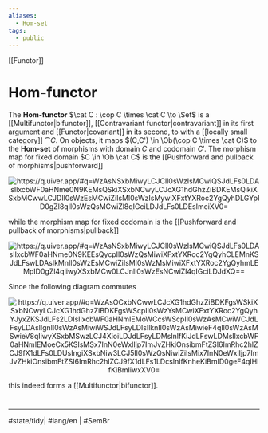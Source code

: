 ```yaml
---
aliases:
  - Hom-set
tags:
  - public
---
```

[[Functor]]
# Hom-functor

The **Hom-functor** $\cat C : \cop C \times \cat C \to \Set$ is a [[Multifunctor|bifunctor]], [[Contravariant functor|contravariant]] in its first argument and [[Functor|covariant]] in its second, to with a [[locally small category]] $\cat C$.
On objects, it maps $(C,C') \in \Ob(\cop C \times \cat C)$ to the **Hom-set** of morphisms with domain $C$ and codomain $C'$.
The morphism map for fixed domain $C \in \Ob \cat C$ is the [[Pushforward and pullback of morphisms|pushforward]]

<p align="center"><img align="center" src="https://i.upmath.me/svg/%0A%5Cusetikzlibrary%7Bcalc%7D%0A%5Cusetikzlibrary%7Bdecorations.pathmorphing%7D%0A%5Ctikzset%7Bcurve%2F.style%3D%7Bsettings%3D%7B%231%7D%2Cto%20path%3D%7B(%5Ctikztostart)%0A%20%20%20%20..%20controls%20(%24(%5Ctikztostart)!%5Cpv%7Bpos%7D!(%5Ctikztotarget)!%5Cpv%7Bheight%7D!270%3A(%5Ctikztotarget)%24)%0A%20%20%20%20and%20(%24(%5Ctikztostart)!1-%5Cpv%7Bpos%7D!(%5Ctikztotarget)!%5Cpv%7Bheight%7D!270%3A(%5Ctikztotarget)%24)%0A%20%20%20%20..%20(%5Ctikztotarget)%5Ctikztonodes%7D%7D%2C%0A%20%20%20%20settings%2F.code%3D%7B%5Ctikzset%7Bquiver%2F.cd%2C%231%7D%0A%20%20%20%20%20%20%20%20%5Cdef%5Cpv%23%231%7B%5Cpgfkeysvalueof%7B%2Ftikz%2Fquiver%2F%23%231%7D%7D%7D%2C%0A%20%20%20%20quiver%2F.cd%2Cpos%2F.initial%3D0.35%2Cheight%2F.initial%3D0%7D%0A%25%20TikZ%20arrowhead%2Ftail%20styles.%0A%5Ctikzset%7Btail%20reversed%2F.code%3D%7B%5Cpgfsetarrowsstart%7Btikzcd%20to%7D%7D%7D%0A%5Ctikzset%7B2tail%2F.code%3D%7B%5Cpgfsetarrowsstart%7BImplies%5Breversed%5D%7D%7D%7D%0A%5Ctikzset%7B2tail%20reversed%2F.code%3D%7B%5Cpgfsetarrowsstart%7BImplies%7D%7D%7D%0A%25%20TikZ%20arrow%20styles.%0A%5Ctikzset%7Bno%20body%2F.style%3D%7B%2Ftikz%2Fdash%20pattern%3Don%200%20off%201mm%7D%7D%0A%25%20https%3A%2F%2Fq.uiver.app%2F%23q%3DWzAsNSxbMiwyLCJCIl0sWzIsMCwiQSJdLFs0LDAsIlxcbWF0aHNme0N9KEMsQSkiXSxbNCwyLCJcXG1hdGhzZiBDKEMsQikiXSxbMCwwLCJDIl0sWzEsMCwiZiIsMl0sWzIsMywiXFxtYXRoc2YgQyhDLGYpID0gZl8qIl0sWzQsMCwiZl8qIGciLDJdLFs0LDEsImciXV0%3D%0A%5C%5B%5Cbegin%7Btikzcd%7D%0A%09C%20%26%26%20A%20%26%26%20%7B%5Cmathsf%7BC%7D(C%2CA)%7D%20%5C%5C%0A%09%5C%5C%0A%09%26%26%20B%20%26%26%20%7B%5Cmathsf%20C(C%2CB)%7D%0A%09%5Carrow%5B%22g%22%2C%20from%3D1-1%2C%20to%3D1-3%5D%0A%09%5Carrow%5B%22%7Bf_*%20g%7D%22'%2C%20from%3D1-1%2C%20to%3D3-3%5D%0A%09%5Carrow%5B%22f%22'%2C%20from%3D1-3%2C%20to%3D3-3%5D%0A%09%5Carrow%5B%22%7B%5Cmathsf%20C(C%2Cf)%20%3D%20f_*%7D%22%2C%20from%3D1-5%2C%20to%3D3-5%5D%0A%5Cend%7Btikzcd%7D%5C%5D%0A#invert" alt="https://q.uiver.app/#q=WzAsNSxbMiwyLCJCIl0sWzIsMCwiQSJdLFs0LDAsIlxcbWF0aHNme0N9KEMsQSkiXSxbNCwyLCJcXG1hdGhzZiBDKEMsQikiXSxbMCwwLCJDIl0sWzEsMCwiZiIsMl0sWzIsMywiXFxtYXRoc2YgQyhDLGYpID0gZl8qIl0sWzQsMCwiZl8qIGciLDJdLFs0LDEsImciXV0=" /></p>

while the morphism map for fixed codomain is the [[Pushforward and pullback of morphisms|pullback]]

<p align="center"><img align="center" src="https://i.upmath.me/svg/%0A%5Cusetikzlibrary%7Bcalc%7D%0A%5Cusetikzlibrary%7Bdecorations.pathmorphing%7D%0A%5Ctikzset%7Bcurve%2F.style%3D%7Bsettings%3D%7B%231%7D%2Cto%20path%3D%7B(%5Ctikztostart)%0A%20%20%20%20..%20controls%20(%24(%5Ctikztostart)!%5Cpv%7Bpos%7D!(%5Ctikztotarget)!%5Cpv%7Bheight%7D!270%3A(%5Ctikztotarget)%24)%0A%20%20%20%20and%20(%24(%5Ctikztostart)!1-%5Cpv%7Bpos%7D!(%5Ctikztotarget)!%5Cpv%7Bheight%7D!270%3A(%5Ctikztotarget)%24)%0A%20%20%20%20..%20(%5Ctikztotarget)%5Ctikztonodes%7D%7D%2C%0A%20%20%20%20settings%2F.code%3D%7B%5Ctikzset%7Bquiver%2F.cd%2C%231%7D%0A%20%20%20%20%20%20%20%20%5Cdef%5Cpv%23%231%7B%5Cpgfkeysvalueof%7B%2Ftikz%2Fquiver%2F%23%231%7D%7D%7D%2C%0A%20%20%20%20quiver%2F.cd%2Cpos%2F.initial%3D0.35%2Cheight%2F.initial%3D0%7D%0A%25%20TikZ%20arrowhead%2Ftail%20styles.%0A%5Ctikzset%7Btail%20reversed%2F.code%3D%7B%5Cpgfsetarrowsstart%7Btikzcd%20to%7D%7D%7D%0A%5Ctikzset%7B2tail%2F.code%3D%7B%5Cpgfsetarrowsstart%7BImplies%5Breversed%5D%7D%7D%7D%0A%5Ctikzset%7B2tail%20reversed%2F.code%3D%7B%5Cpgfsetarrowsstart%7BImplies%7D%7D%7D%0A%25%20TikZ%20arrow%20styles.%0A%5Ctikzset%7Bno%20body%2F.style%3D%7B%2Ftikz%2Fdash%20pattern%3Don%200%20off%201mm%7D%7D%0A%25%20https%3A%2F%2Fq.uiver.app%2F%23q%3DWzAsNSxbMiwyLCJCIl0sWzIsMCwiQSJdLFs0LDAsIlxcbWF0aHNme0N9KEEsQycpIl0sWzQsMiwiXFxtYXRoc2YgQyhCLEMnKSJdLFswLDAsIkMnIl0sWzEsMCwiZiIsMl0sWzMsMiwiXFxtYXRoc2YgQyhmLEMpID0gZl4qIiwyXSxbMCw0LCJnIl0sWzEsNCwiZl4qIGciLDJdXQ%3D%3D%0A%5C%5B%5Cbegin%7Btikzcd%7D%0A%09%7BC'%7D%20%26%26%20A%20%26%26%20%7B%5Cmathsf%7BC%7D(A%2CC')%7D%20%5C%5C%0A%09%5C%5C%0A%09%26%26%20B%20%26%26%20%7B%5Cmathsf%20C(B%2CC')%7D%0A%09%5Carrow%5B%22%7Bf%5E*%20g%7D%22'%2C%20from%3D1-3%2C%20to%3D1-1%5D%0A%09%5Carrow%5B%22f%22'%2C%20from%3D1-3%2C%20to%3D3-3%5D%0A%09%5Carrow%5B%22g%22%2C%20from%3D3-3%2C%20to%3D1-1%5D%0A%09%5Carrow%5B%22%7B%5Cmathsf%20C(f%2CC)%20%3D%20f%5E*%7D%22'%2C%20from%3D3-5%2C%20to%3D1-5%5D%0A%5Cend%7Btikzcd%7D%5C%5D%0A#invert" alt="https://q.uiver.app/#q=WzAsNSxbMiwyLCJCIl0sWzIsMCwiQSJdLFs0LDAsIlxcbWF0aHNme0N9KEEsQycpIl0sWzQsMiwiXFxtYXRoc2YgQyhCLEMnKSJdLFswLDAsIkMnIl0sWzEsMCwiZiIsMl0sWzMsMiwiXFxtYXRoc2YgQyhmLEMpID0gZl4qIiwyXSxbMCw0LCJnIl0sWzEsNCwiZl4qIGciLDJdXQ==" /></p>

Since the following diagram commutes

<p align="center"><img align="center" src="https://i.upmath.me/svg/%0A%5Cusetikzlibrary%7Bcalc%7D%0A%5Cusetikzlibrary%7Bdecorations.pathmorphing%7D%0A%5Ctikzset%7Bcurve%2F.style%3D%7Bsettings%3D%7B%231%7D%2Cto%20path%3D%7B(%5Ctikztostart)%0A%20%20%20%20..%20controls%20(%24(%5Ctikztostart)!%5Cpv%7Bpos%7D!(%5Ctikztotarget)!%5Cpv%7Bheight%7D!270%3A(%5Ctikztotarget)%24)%0A%20%20%20%20and%20(%24(%5Ctikztostart)!1-%5Cpv%7Bpos%7D!(%5Ctikztotarget)!%5Cpv%7Bheight%7D!270%3A(%5Ctikztotarget)%24)%0A%20%20%20%20..%20(%5Ctikztotarget)%5Ctikztonodes%7D%7D%2C%0A%20%20%20%20settings%2F.code%3D%7B%5Ctikzset%7Bquiver%2F.cd%2C%231%7D%0A%20%20%20%20%20%20%20%20%5Cdef%5Cpv%23%231%7B%5Cpgfkeysvalueof%7B%2Ftikz%2Fquiver%2F%23%231%7D%7D%7D%2C%0A%20%20%20%20quiver%2F.cd%2Cpos%2F.initial%3D0.35%2Cheight%2F.initial%3D0%7D%0A%25%20TikZ%20arrowhead%2Ftail%20styles.%0A%5Ctikzset%7Btail%20reversed%2F.code%3D%7B%5Cpgfsetarrowsstart%7Btikzcd%20to%7D%7D%7D%0A%5Ctikzset%7B2tail%2F.code%3D%7B%5Cpgfsetarrowsstart%7BImplies%5Breversed%5D%7D%7D%7D%0A%5Ctikzset%7B2tail%20reversed%2F.code%3D%7B%5Cpgfsetarrowsstart%7BImplies%7D%7D%7D%0A%25%20TikZ%20arrow%20styles.%0A%5Ctikzset%7Bno%20body%2F.style%3D%7B%2Ftikz%2Fdash%20pattern%3Don%200%20off%201mm%7D%7D%0A%25%20https%3A%2F%2Fq.uiver.app%2F%23q%3DWzAsOCxbNCwwLCJcXG1hdGhzZiBDKFgsWSkiXSxbNCwyLCJcXG1hdGhzZiBDKFgsWScpIl0sWzYsMCwiXFxtYXRoc2YgQyhYJyxZKSJdLFs2LDIsIlxcbWF0aHNmIEMoWCcsWScpIl0sWzAsMCwiWCJdLFsyLDAsIlgnIl0sWzAsMiwiWSJdLFsyLDIsIlknIl0sWzAsMiwieF4qIl0sWzAsMSwieV8qIiwyXSxbMSwzLCJ4XioiLDJdLFsyLDMsInlfKiJdLFswLDMsIlxcbWF0aHNmIEMoeCx5KSIsMSx7InN0eWxlIjp7ImJvZHkiOnsibmFtZSI6ImRhc2hlZCJ9fX1dLFs0LDUsIngiXSxbNiw3LCJ5Il0sWzQsNiwiZiIsMix7InN0eWxlIjp7ImJvZHkiOnsibmFtZSI6ImRhc2hlZCJ9fX1dLFs1LDcsInlfKnheKiBmID0geF4qIHlfKiBmIiwxXV0%3D%0A%5C%5B%5Cbegin%7Btikzcd%7D%0A%09X%20%26%26%20%7BX'%7D%20%26%26%20%7B%5Cmathsf%20C(X%2CY)%7D%20%26%26%20%7B%5Cmathsf%20C(X'%2CY)%7D%20%5C%5C%0A%09%5C%5C%0A%09Y%20%26%26%20%7BY'%7D%20%26%26%20%7B%5Cmathsf%20C(X%2CY')%7D%20%26%26%20%7B%5Cmathsf%20C(X'%2CY')%7D%0A%09%5Carrow%5B%22x%22%2C%20from%3D1-1%2C%20to%3D1-3%5D%0A%09%5Carrow%5B%22f%22'%2C%20dashed%2C%20from%3D1-1%2C%20to%3D3-1%5D%0A%09%5Carrow%5B%22%7By_*x%5E*%20f%20%3D%20x%5E*%20y_*%20f%7D%22%7Bdescription%7D%2C%20from%3D1-3%2C%20to%3D3-3%5D%0A%09%5Carrow%5B%22%7Bx%5E*%7D%22%2C%20from%3D1-5%2C%20to%3D1-7%5D%0A%09%5Carrow%5B%22%7By_*%7D%22'%2C%20from%3D1-5%2C%20to%3D3-5%5D%0A%09%5Carrow%5B%22%7B%5Cmathsf%20C(x%2Cy)%7D%22%7Bdescription%7D%2C%20dashed%2C%20from%3D1-5%2C%20to%3D3-7%5D%0A%09%5Carrow%5B%22%7By_*%7D%22%2C%20from%3D1-7%2C%20to%3D3-7%5D%0A%09%5Carrow%5B%22y%22%2C%20from%3D3-1%2C%20to%3D3-3%5D%0A%09%5Carrow%5B%22%7Bx%5E*%7D%22'%2C%20from%3D3-5%2C%20to%3D3-7%5D%0A%5Cend%7Btikzcd%7D%5C%5D%0A#invert" alt="https://q.uiver.app/#q=WzAsOCxbNCwwLCJcXG1hdGhzZiBDKFgsWSkiXSxbNCwyLCJcXG1hdGhzZiBDKFgsWScpIl0sWzYsMCwiXFxtYXRoc2YgQyhYJyxZKSJdLFs2LDIsIlxcbWF0aHNmIEMoWCcsWScpIl0sWzAsMCwiWCJdLFsyLDAsIlgnIl0sWzAsMiwiWSJdLFsyLDIsIlknIl0sWzAsMiwieF4qIl0sWzAsMSwieV8qIiwyXSxbMSwzLCJ4XioiLDJdLFsyLDMsInlfKiJdLFswLDMsIlxcbWF0aHNmIEMoeCx5KSIsMSx7InN0eWxlIjp7ImJvZHkiOnsibmFtZSI6ImRhc2hlZCJ9fX1dLFs0LDUsIngiXSxbNiw3LCJ5Il0sWzQsNiwiZiIsMix7InN0eWxlIjp7ImJvZHkiOnsibmFtZSI6ImRhc2hlZCJ9fX1dLFs1LDcsInlfKnheKiBmID0geF4qIHlfKiBmIiwxXV0=" /></p>

this indeed forms a [[Multifunctor|bifunctor]].

#
---
#state/tidy| #lang/en | #SemBr
